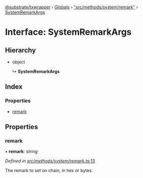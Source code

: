 [@substrate/txwrapper](../README.md) › [Globals](../globals.md) › ["src/methods/system/remark"](../modules/_src_methods_system_remark_.md) › [SystemRemarkArgs](_src_methods_system_remark_.systemremarkargs.md)

# Interface: SystemRemarkArgs

## Hierarchy

* object

  ↳ **SystemRemarkArgs**

## Index

### Properties

* [remark](_src_methods_system_remark_.systemremarkargs.md#remark)

## Properties

###  remark

• **remark**: *string*

*Defined in [src/methods/system/remark.ts:13](https://github.com/paritytech/txwrapper/blob/2e195b6/src/methods/system/remark.ts#L13)*

The remark to set on chain, in hex or bytes.
